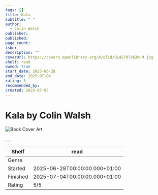 ```yaml
---
tags: []
title: Kala
subtitle: " "
author:
  - Colin Walsh
publisher:
published:
page_count:
isbn:
description: ""
coverUrl: https://covers.openlibrary.org/b/olid/OL42707362M-M.jpg
shelf: read
owned: true
start_date: 2025-06-28
end_date: 2025-07-04
rating: 5
recommended_by:
created: 2025-07-05
---
```


# Kala by Colin Walsh

![Book Cover Art](https://covers.openlibrary.org/b/olid/OL42707362M-M.jpg)

_ _

| Shelf | read |
| --- | --- |
| Genre |  |
| Started | 2025-06-28T00:00:00.000+01:00 |
| Finished | 2025-07-04T00:00:00.000+01:00 |
| Rating | 5/5 |

